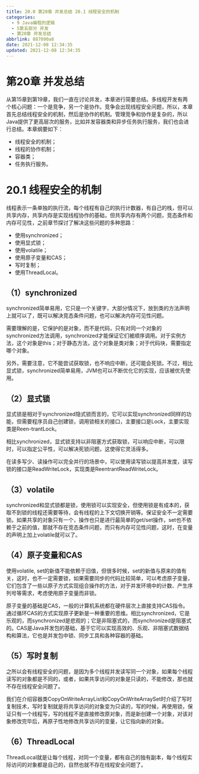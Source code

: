 ```yaml
---
title: 20.0 第20章 并发总结 20.1 线程安全的机制
categories:
  - 9 Java编程的逻辑
  - 5第五部分 并发
  - 第20章 并发总结
abbrlink: 887090a8
date: 2021-12-08 12:34:35
updated: 2021-12-08 12:34:35
---
```

# 第20章 并发总结
从第15章到第19章，我们一直在讨论并发，本章进行简要总结。多线程开发有两个核心问题：一个是竞争，另一个是协作。竞争会出现线程安全问题，所以，本章首先总结线程安全的机制，然后是协作的机制。管理竞争和协作是复杂的，所以Java提供了更高层次的服务，比如并发容器类和异步任务执行服务，我们也会进行总结。本章纲要如下：
- 线程安全的机制；
- 线程的协作机制；
- 容器类；
- 任务执行服务。

# 20.1 线程安全的机制
线程表示一条单独的执行流，每个线程有自己的执行计数器，有自己的栈，但可以共享内存，共享内存是实现线程协作的基础，但共享内存有两个问题，竞态条件和内存可见性，之前章节探讨了解决这些问题的多种思路：
- 使用synchronized；
- 使用显式锁；
- 使用volatile；
- 使用原子变量和CAS；
- 写时复制；
- 使用ThreadLocal。

## （1）synchronized
synchronized简单易用，它只是一个关键字，大部分情况下，放到类的方法声明上就可以了，既可以解决竞态条件问题，也可以解决内存可见性问题。

需要理解的是，它保护的是对象，而不是代码，只有对同一个对象的synchronized方法调用，synchronized才能保证它们被顺序调用。对于实例方法，这个对象是this；对于静态方法，这个对象是类对象；对于代码块，需要指定哪个对象。

另外，需要注意，它不能尝试获取锁，也不响应中断，还可能会死锁。不过，相比显式锁，synchronized简单易用，JVM也可以不断优化它的实现，应该被优先使用。

## （2）显式锁
显式锁是相对于synchronized隐式锁而言的，它可以实现synchronized同样的功能，但需要程序员自己创建锁，调用锁相关的接口，主要接口是Lock，主要实现类是Reen-trantLock。

相比synchronized，显式锁支持以非阻塞方式获取锁，可以响应中断，可以限时，可以指定公平性，可以解决死锁问题，这使得它灵活得多。

在读多写少、读操作可以完全并行的场景中，可以使用读写锁以提高并发度，读写锁的接口是ReadWriteLock，实现类是ReentrantReadWriteLock。

## （3）volatile
synchronized和显式锁都是锁，使用锁可以实现安全，但使用锁是有成本的，获取不到锁的线程还需要等待，会有线程的上下文切换开销等。保证安全不一定需要锁。如果共享的对象只有一个，操作也只是进行最简单的get/set操作，set也不依赖于之前的值，那就不存在竞态条件问题，而只有内存可见性问题，这时，在变量的声明上加上volatile就可以了。

## （4）原子变量和CAS
使用volatile, set的新值不能依赖于旧值，但很多时候，set的新值与原来的值有关，这时，也不一定需要锁，如果需要同步的代码比较简单，可以考虑原子变量，它们包含了一些以原子方式实现组合操作的方法，对于并发环境中的计数、产生序列号等需求，考虑使用原子变量而非锁。

原子变量的基础是CAS，一般的计算机系统都在硬件层次上直接支持CAS指令。通过循环CAS的方式实现原子更新是一种重要的思维。相比synchronized，它是乐观的，而synchronized是悲观的；它是非阻塞式的，而synchronized是阻塞式的。CAS是Java并发包的基础，基于它可以实现高效的、乐观、非阻塞式数据结构和算法，它也是并发包中锁、同步工具和各种容器的基础。

## （5）写时复制
之所以会有线程安全的问题，是因为多个线程并发读写同一个对象，如果每个线程读写的对象都是不同的，或者，如果共享访问的对象是只读的，不能修改，那也就不存在线程安全问题了。

我们在介绍容器类CopyOnWriteArrayList和CopyOnWriteArraySet时介绍了写时复制技术，写时复制就是将共享访问的对象变为只读的，写的时候，再使用锁，保证只有一个线程写，写的线程不是直接修改原对象，而是新创建一个对象，对该对象修改完毕后，再原子性地修改共享访问的变量，让它指向新的对象。

## （6）ThreadLocal
ThreadLocal就是让每个线程，对同一个变量，都有自己的独有副本，每个线程实际访问的对象都是自己的，自然也就不存在线程安全问题了。

